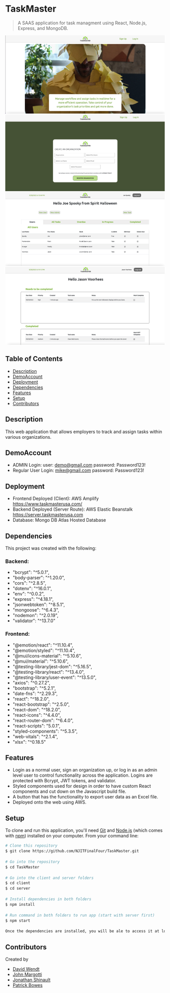 # TaskMaster
> A SAAS application for task managment using React, Node.js, Express, and MongoDB.

![Home Page](client/src/images/HomePage.jpg)
![Login Page](client/src/images/LoginPage.jpg)
![Admin Page](client/src/images/AdminPage.jpg)
![User Page](client/src/images/UserPage.jpg)

## Table of Contents
* [Description](#description)
* [DemoAccount](#DemoAccount)
* [Deployment](#deployment)
* [Dependencies](#dependencies)
* [Features](#features)
* [Setup](#setup)
* [Contributors](#contributors)

## Description
This web application that allows employers to track and assign tasks within various organizations.

## DemoAccount 
* ADMIN Login: user: demo@gmail.com password: Password123!
* Regular User Login: mike@gmail.com password: Password123!

## Deployment
* Frontend Deployed (Client): AWS Amplify https://www.taskmasterusa.com/
* Backend Deployed (Server Route): AWS Elastic Beanstalk  https://server.taskmasterusa.com
* Database: Mongo DB Atlas Hosted Database

## Dependencies
This project was created with the following:

### Backend:
* "bcrypt": "^5.0.1",
* "body-parser": "^1.20.0",
* "cors": "^2.8.5",
* "dotenv": "^16.0.1",
* "env": "^0.0.2",
* "express": "^4.18.1",
* "jsonwebtoken": "^8.5.1",
* "mongoose": "^6.4.3",
* "nodemon": "^2.0.19",
* "validator": "^13.7.0"


### Frontend:
* "@emotion/react": "^11.10.4",
* "@emotion/styled": "^11.10.4",
* "@mui/icons-material": "^5.10.6",
* "@mui/material": "^5.10.6",
* "@testing-library/jest-dom": "^5.16.5",
* "@testing-library/react": "^13.4.0",
* "@testing-library/user-event": "^13.5.0",
* "axios": "^0.27.2",
* "bootstrap": "^5.2.1",
* "date-fns": "^2.29.3",
* "react": "^18.2.0",
* "react-bootstrap": "^2.5.0",
* "react-dom": "^18.2.0",
* "react-icons": "^4.4.0",
* "react-router-dom": "^6.4.0",
* "react-scripts": "5.0.1",
* "styled-components": "^5.3.5",
* "web-vitals": "^2.1.4",
* "xlsx": "^0.18.5"

## Features
* Login as a normal user, sign an organization up, or log in as an admin level user to control functionality across the application. Logins are protected with Bcrypt, JWT tokens, and validator.
* Styled components used for design in order to have custom React components and cut down on the Javascript build file.
* A button that has the functionality to export user data as an Excel file. 
* Deployed onto the web using AWS.

## Setup
To clone and run this application, you'll need [Git](https://git-scm.com) and [Node.js](https://nodejs.org/en/download/) (which comes with [npm](http://npmjs.com)) installed on your computer. From your command line:

```bash
# Clone this repository
$ git clone https://github.com/NJITFinalFour/TaskMaster.git

# Go into the repository
$ cd TaskMaster

# Go into the client and server folders
$ cd client
$ cd server

# Install dependencies in both folders
$ npm install

# Run command in both folders to run app (start with server first)
$ npm start

Once the dependencies are installed, you will be ale to access it at localhost:3000.
```

## Contributors
Created by
* [David Wendt](https://github.com/DavidWendtNJIT)
* [John Margotti](https://github.com/jgotti1)
* [Jonathan Shinault](https://github.com/JShinault0620)
* [Patrick Bowes](https://github.com/bowespa)

